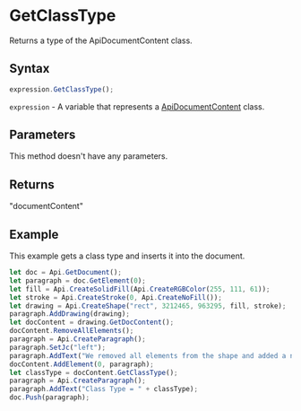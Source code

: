 # GetClassType

Returns a type of the ApiDocumentContent class.

## Syntax

```javascript
expression.GetClassType();
```

`expression` - A variable that represents a [ApiDocumentContent](../ApiDocumentContent.md) class.

## Parameters

This method doesn't have any parameters.

## Returns

"documentContent"

## Example

This example gets a class type and inserts it into the document.

```javascript
let doc = Api.GetDocument();
let paragraph = doc.GetElement(0);
let fill = Api.CreateSolidFill(Api.CreateRGBColor(255, 111, 61));
let stroke = Api.CreateStroke(0, Api.CreateNoFill());
let drawing = Api.CreateShape("rect", 3212465, 963295, fill, stroke);
paragraph.AddDrawing(drawing);
let docContent = drawing.GetDocContent();
docContent.RemoveAllElements();
paragraph = Api.CreateParagraph();
paragraph.SetJc("left");
paragraph.AddText("We removed all elements from the shape and added a new paragraph inside it.");
docContent.AddElement(0, paragraph);
let classType = docContent.GetClassType();
paragraph = Api.CreateParagraph();
paragraph.AddText("Class Type = " + classType);
doc.Push(paragraph);
```
